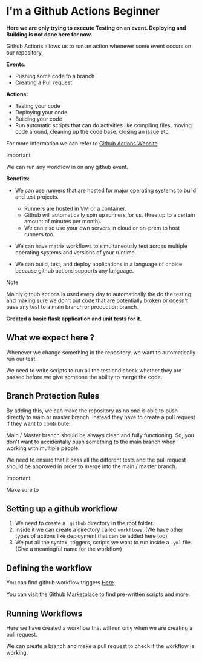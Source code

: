 # I'm a Github Actions Beginner

**Here we are only trying to execute Testing on an event. Deploying and Building is not done here for now.**

Github Actions allows us to run an action whenever some event occurs on our repository.

**Events:**

- Pushing some code to a branch
- Creating a Pull request

**Actions:**

- Testing your code
- Deploying your code
- Building your code
- Run automatic scripts that can do activities like compiling files, moving code around, cleaning up the code base, closing an issue etc.

For more information we can refer to [Github Actions Website](https://github.com/features/actions).

> [!IMPORTANT]
> We can run any workflow in on any github event.

**Benefits:**

- We can use runners that are hosted for major operating systems to build and test projects.

  - Runners are hosted in VM or a container.
  - Github will automatically spin up runners for us. (Free up to a certain amount of minutes per month).
  - We can also use your own servers in cloud or on-prem to host runners too.

- We can have matrix workflows to simultaneously test across multiple operating systems and versions of your runtime.

- We can build, test, and deploy applications in a language of choice because github actions supports any language.

> [!NOTE]
> Mainly github actions is used every day to automatically the do the testing and making sure we don't put code that are potentially broken or doesn't pass any test to a main branch or production branch.

**Created a basic flask application and unit tests for it.**

## What we expect here ?

Whenever we change something in the repository, we want to automatically run our test.

We need to write scripts to run all the test and check whether they are passed before we give someone the ability to merge the code.

## Branch Protection Rules

By adding this, we can make the repository as no one is able to push directly to main or master branch. Instead they have to create a pull request if they want to contribute.

Main / Master branch should be always clean and fully functioning. So, you don't want to accidentally push something to the main branch when working with multiple people.

We need to ensure that it pass all the different tests and the pull request should be approved in order to merge into the main / master branch.

> [!IMPORTANT]
> Make sure to

## Setting up a github workflow

1. We need to create a `.github` directory in the root folder.
2. Inside it we can create a directory called `workflows`. (We have other types of actions like deployment that can be added here too)
3. We put all the syntax, triggers, scripts we want to run inside a `.yml` file. (Give a meaningful name for the workflow)

## Defining the workflow

You can find github workflow triggers [Here](https://docs.github.com/en/actions/using-workflows/events-that-trigger-workflows).

You can visit the [Github Marketplace](https://github.com/marketplace) to find pre-written scripts and more.

## Running Workflows

Here we have created a workflow that will run only when we are creating a pull request.

We can create a branch and make a pull request to check if the workflow is working.
